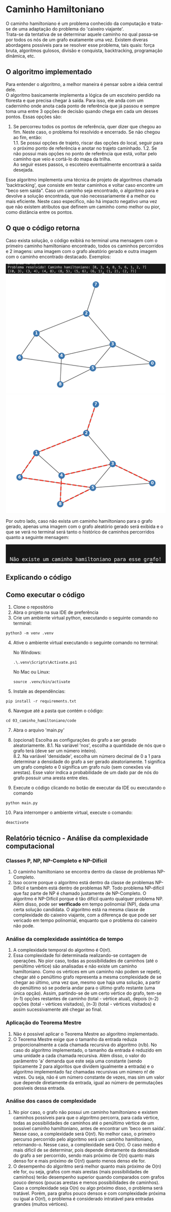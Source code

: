 # Caminho Hamiltoniano
O caminho hamiltoniano é um problema conhecido da computação e trata-se de uma adaptação do problema do 'caixeiro viajante'.  
Trata-se da tentativa de se determinar aquele caminho no qual passa-se por todos os nós de um grafo exatamente uma vez.
Existem diveras abordagens possíveis para se resolver esse problema, tais quais: força bruta, algoritmos gulosos, divisão e conquista, backtracking, programação dinâmica, etc.

## O algoritmo implementado
Para entender o algoritmo, a melhor maneira é pensar sobre a ideia central dele.   
O algoritmo basicamente implementa a lógica de um escoteiro perdido na floresta e que precisa chegar à saída. Para isso, ele anda com um caderninho onde anota cada ponto de referência que já passou e sempre toma uma entre 3 opções de decisão quando chega em cada um desses pontos. Essas opções são:
1. Se percorreu todos os pontos de referência, quer dizer que chegou ao fim. Neste caso, o problema foi resolvido e encerrado. Se não chegou ao fim, então:   
    1.1. Se possui opções de trajeto, riscar das opções do local, seguir para o próximo ponto de referência e anotar no trajeto caminhado.
    1.2. Se não possui mais opções no ponto de referência que está, voltar pelo caminho que veio e cortá-lo do mapa da trilha.   
Ao seguir esses passos, o escoteiro eventualmente encontrará a saída desejada.    

Esse algoritmo implementa uma técnica de projeto de algoritmos chamada 'backtracking', que consiste em testar caminhos e voltar caso encontre um "beco sem saída". Caso um caminho seja encontrado, o algoritmo para e devolve a solução encontrada, que não necessariamente é a melhor ou mais eficiente. Neste caso específico, não há impacto negativo uma vez que não existem atributos que definem um caminho como melhor ou pior, como distância entre os pontos.

## O que o código retorna
Caso exista solução, o código exibirá no terminal uma mensagem com o primeiro caminho hamiltoniano encontrado, todos os caminhos percorridos e 2 imagens: uma imagem com o grafo aleatório gerado e outra imagem com o caminho encontrado destacado. Exemplos:    

![Terminal](assets/terminal_caminho_encontrado.png)
![Grafo gerado](assets/grafo_exemplo_01.png)
![Grafo com o caminho destacado](assets/grafo_exemplo_02.png)

Por outro lado, caso não exista um caminho hamiltoniano para o grafo gerado, apenas uma imagem com o grafo aleatório gerado será exibida e o que se verá no terminal será tanto o histórico de caminhos percorridos quanto a seguinte mensagem:

![Nenhum caminho encontrado](assets/terminal_caminho_nao_encontrado.png)

## Explicando o código


## Como executar o código
1. Clone o repositório
2. Abra o projeto na sua IDE de preferência
3. Crie um ambiente virtual python, executando o seguinte comando no terminal:   
```
python3 -m venv .venv
```
4. Ative o ambiente virtual executando o seguinte comando no terminal:    
    
    No Windows:
    ```
    .\.venv\Scripts\Activate.ps1
    ```
    No Mac ou Linux:
    ```
    source .venv/bin/activate
    ```
5. Instale as dependências:   
```
pip install -r requirements.txt
```
6. Navegue até a pasta que contém o código:   
```
cd 03_caminho_hamiltoniano/code
```
7. Abra o arquivo 'main.py'
8. (opcional) Escolha as configurações do grafo a ser gerado aleatoriamente. 
    8.1. Na variável 'nos', escolha a quantidade de nós que o grafo terá (deve ser um número inteiro).   
    8.2. Na variável 'densidade', escolha um número decimal de 0 a 1 para determinar a densidade do grafo a ser gerado aleatoriamente. 1 significa um grafo completo e 0 significa um grafo nulo (sem conexões via arestas). Esse valor indica a probabilidade de um dado par de nós do grafo possuir uma aresta entre eles.

9. Execute o código clicando no botão de executar da IDE ou executando o comando    
```
python main.py
```
10. Para interromper o ambiente virtual, execute o comando:
```
deactivate
```

## Relatório técnico - Análise da complexidade computacional
### Classes P, NP, NP-Completo e NP-Difícil
1. O caminho hamiltoniano se encontra dentro da classe de problemas NP-Completo.
2. Isso ocorre porque o algoritmo está dentro da classe de problemas NP-Difícil e também está dentro de problemas NP. Todo problema NP-difícil que faz parte de NP é chamado justamente de NP-Completo. O algoritmo é NP-Difícil porque é tão difícil quanto qualquer problema NP. Além disso, pode ser **verificado** em tempo polinomial (NP), dada uma certa solução candidata. O algoritmo está na mesma classe de complexidade do caixeiro viajante, com a diferença de que pode ser vericado em tempo polinomial, enquanto que o problema do caixeiro não pode.
### Análise da complexidade assintótica de tempo
1. A complexidade temporal do algoritmo é O(n!).
2. Essa complexidade foi determinada realizando-se contagem de operações. No pior caso, todas as possibilidades de caminhos (até o penúltimo vértice) são analisadas e não existe um caminho hamiltoniano. Como os vértices em um caminho não podem se repetir, chegar até o penúltimo grafo representa a mesma complexidade de se chegar ao último, uma vez que, mesmo que haja uma solução, a partir do penúltimo só se poderia andar para o último grafo restante (uma única opção). Assim, partindo-se de um certo vértice do grafo, tem-se (n-1) opções restantes de caminho (total - vértice atual), depois (n-2) opções (total - vértices visitados), (n-3) (total - vértices visitados) e assim sucessivamente até chegar ao final.
### Aplicação do Teorema Mestre
1. Não é possível aplicar o Teorema Mestre ao algoritmo implementado.
2. O Teorema Mestre exige que o tamanho da entrada reduza proporcionalmente a cada chamada recursiva do algoritmo (n/b). No caso do algoritmo implementado, o tamanho da entrada é reduzido em uma unidade a cada chamada recursiva. Além disso, o valor do parâmentro 'a' demanda que este seja uma constante (sendo tipicamente 2 para algoritos que dividem igualmente a entrada) e o algoritmo implementado faz chamadas recursivas um número n! de vezes. Ou seja, não é um número constante de vezes, mas sim um valor que depende diretamente da entrada, igual ao número de permutações possíveis dessa entrada.
### Análise dos casos de complexidade
1. No pior caso, o grafo não possui um caminho hamiltoniano e existem caminhos possíveis para que o algoritmo percorra, para cada vértice, todas as possibilidades de caminhos até o penúltimo vértice de um possível caminho hamiltoniano, antes de encontrar um 'beco sem saída'. Nesse caso, a complexidade será O(n!). No melhor caso, o primeiro percurso percorrido pelo algoritmo será um caminho hamiltoniano, retornando-o. Nesse caso, a complexidade será O(n). O caso médio é mais difícil de se determinar, pois depende diretamente da densidade do grafo a ser percorrido, sendo mais próximo de O(n) quanto mais denso for e mais próximo de O(n!) quanto menos denso ele for.
2. O desempenho do algoritmo será melhor quanto mais próximo de O(n) ele for, ou seja, grafos com mais arestas (mais possibilidades de caminhos) terão desempenho superior quando comparados com grafos pouco densos (poucas arestas e menos possibilidades de caminhos). Caso a complexidade seja O(n) ou algo próximo disso, o problema será tratável. Porém, para grafos pouco densos e com complexidade próxima ou igual a O(n!), o problema é considerado intratável para entradas grandes (muitos vértices).